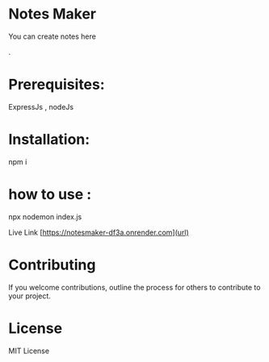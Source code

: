 
<h1>Notes Maker</h1>

<p>You can  create notes here </p>.



<h1>Prerequisites:</h1>
ExpressJs , nodeJs
<h1>Installation:</h1>
npm i

<h1>how to use :</h1>
npx nodemon index.js

Live Link [https://notesmaker-df3a.onrender.com](url)

<h1>Contributing</h1>

If you welcome contributions, outline the process for others to contribute to your project.

<h1>License</h1>
MIT License
